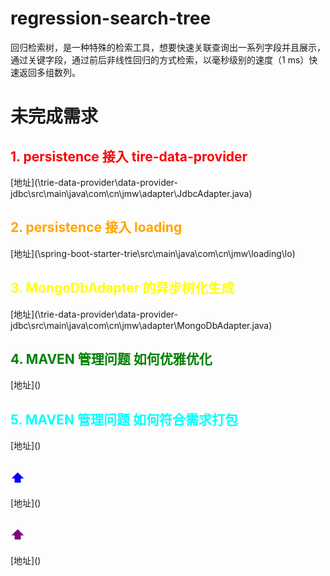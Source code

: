 # regression-search-tree
回归检索树，是一种特殊的检索工具，想要快速关联查询出一系列字段并且展示，通过关键字段，通过前后非线性回归的方式检索，以毫秒级别的速度（1 ms）快速返回多组数列。

# 未完成需求
<h2><span style="color:red"> 1. persistence 接入 tire-data-provider  </span></h2> 
[地址](\trie-data-provider\data-provider-jdbc\src\main\java\com\cn\jmw\adapter\JdbcAdapter.java)
<h2><span style="color:orange"> 2. persistence 接入 loading </span></h2>
[地址](\spring-boot-starter-trie\src\main\java\com\cn\jmw\loading\lo)
<h2><span style="color:yellow"> 3. MongoDbAdapter 的异步树化生成 </span></h2>
[地址](\trie-data-provider\data-provider-jdbc\src\main\java\com\cn\jmw\adapter\MongoDbAdapter.java)
<h2><span style="color:green"> 4. MAVEN 管理问题 如何优雅优化 </span></h2>
[地址]()
<h2><span style="color:cyan"> 5. MAVEN 管理问题 如何符合需求打包 </span></h2>
[地址]()
<h2><span style="color:blue"> ⬆ </span></h2>
[地址]()
<h2><span style="color:purple"> ⬆ </span></h2>
[地址]()